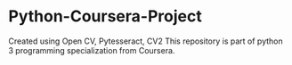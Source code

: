 # Python-Coursera-Project
Created using Open CV, Pytesseract, CV2
This repository is part of python 3 programming specialization from Coursera.